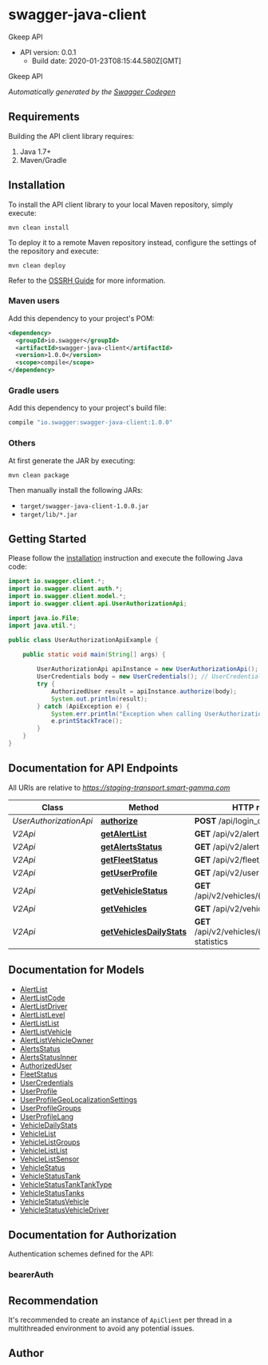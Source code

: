 # swagger-java-client

Gkeep API
- API version: 0.0.1
  - Build date: 2020-01-23T08:15:44.580Z[GMT]

Gkeep API


*Automatically generated by the [Swagger Codegen](https://github.com/swagger-api/swagger-codegen)*


## Requirements

Building the API client library requires:
1. Java 1.7+
2. Maven/Gradle

## Installation

To install the API client library to your local Maven repository, simply execute:

```shell
mvn clean install
```

To deploy it to a remote Maven repository instead, configure the settings of the repository and execute:

```shell
mvn clean deploy
```

Refer to the [OSSRH Guide](http://central.sonatype.org/pages/ossrh-guide.html) for more information.

### Maven users

Add this dependency to your project's POM:

```xml
<dependency>
  <groupId>io.swagger</groupId>
  <artifactId>swagger-java-client</artifactId>
  <version>1.0.0</version>
  <scope>compile</scope>
</dependency>
```

### Gradle users

Add this dependency to your project's build file:

```groovy
compile "io.swagger:swagger-java-client:1.0.0"
```

### Others

At first generate the JAR by executing:

```shell
mvn clean package
```

Then manually install the following JARs:

* `target/swagger-java-client-1.0.0.jar`
* `target/lib/*.jar`

## Getting Started

Please follow the [installation](#installation) instruction and execute the following Java code:

```java
import io.swagger.client.*;
import io.swagger.client.auth.*;
import io.swagger.client.model.*;
import io.swagger.client.api.UserAuthorizationApi;

import java.io.File;
import java.util.*;

public class UserAuthorizationApiExample {

    public static void main(String[] args) {
        
        UserAuthorizationApi apiInstance = new UserAuthorizationApi();
        UserCredentials body = new UserCredentials(); // UserCredentials | A JSON object containing user credentials info
        try {
            AuthorizedUser result = apiInstance.authorize(body);
            System.out.println(result);
        } catch (ApiException e) {
            System.err.println("Exception when calling UserAuthorizationApi#authorize");
            e.printStackTrace();
        }
    }
}
```

## Documentation for API Endpoints

All URIs are relative to *https://staging-transport.smart-gamma.com*

Class | Method | HTTP request | Description
------------ | ------------- | ------------- | -------------
*UserAuthorizationApi* | [**authorize**](docs/UserAuthorizationApi.md#authorize) | **POST** /api/login_check | 
*V2Api* | [**getAlertList**](docs/V2Api.md#getAlertList) | **GET** /api/v2/alerts | 
*V2Api* | [**getAlertsStatus**](docs/V2Api.md#getAlertsStatus) | **GET** /api/v2/alerts/status | 
*V2Api* | [**getFleetStatus**](docs/V2Api.md#getFleetStatus) | **GET** /api/v2/fleet/status | 
*V2Api* | [**getUserProfile**](docs/V2Api.md#getUserProfile) | **GET** /api/v2/user-profiles | 
*V2Api* | [**getVehicleStatus**](docs/V2Api.md#getVehicleStatus) | **GET** /api/v2/vehicles/{vehicleId}/status | 
*V2Api* | [**getVehicles**](docs/V2Api.md#getVehicles) | **GET** /api/v2/vehicles | 
*V2Api* | [**getVehiclesDailyStats**](docs/V2Api.md#getVehiclesDailyStats) | **GET** /api/v2/vehicles/{vehicleId}/daily-statistics | 

## Documentation for Models

 - [AlertList](docs/AlertList.md)
 - [AlertListCode](docs/AlertListCode.md)
 - [AlertListDriver](docs/AlertListDriver.md)
 - [AlertListLevel](docs/AlertListLevel.md)
 - [AlertListList](docs/AlertListList.md)
 - [AlertListVehicle](docs/AlertListVehicle.md)
 - [AlertListVehicleOwner](docs/AlertListVehicleOwner.md)
 - [AlertsStatus](docs/AlertsStatus.md)
 - [AlertsStatusInner](docs/AlertsStatusInner.md)
 - [AuthorizedUser](docs/AuthorizedUser.md)
 - [FleetStatus](docs/FleetStatus.md)
 - [UserCredentials](docs/UserCredentials.md)
 - [UserProfile](docs/UserProfile.md)
 - [UserProfileGeoLocalizationSettings](docs/UserProfileGeoLocalizationSettings.md)
 - [UserProfileGroups](docs/UserProfileGroups.md)
 - [UserProfileLang](docs/UserProfileLang.md)
 - [VehicleDailyStats](docs/VehicleDailyStats.md)
 - [VehicleList](docs/VehicleList.md)
 - [VehicleListGroups](docs/VehicleListGroups.md)
 - [VehicleListList](docs/VehicleListList.md)
 - [VehicleListSensor](docs/VehicleListSensor.md)
 - [VehicleStatus](docs/VehicleStatus.md)
 - [VehicleStatusTank](docs/VehicleStatusTank.md)
 - [VehicleStatusTankTankType](docs/VehicleStatusTankTankType.md)
 - [VehicleStatusTanks](docs/VehicleStatusTanks.md)
 - [VehicleStatusVehicle](docs/VehicleStatusVehicle.md)
 - [VehicleStatusVehicleDriver](docs/VehicleStatusVehicleDriver.md)

## Documentation for Authorization

Authentication schemes defined for the API:
### bearerAuth



## Recommendation

It's recommended to create an instance of `ApiClient` per thread in a multithreaded environment to avoid any potential issues.

## Author


